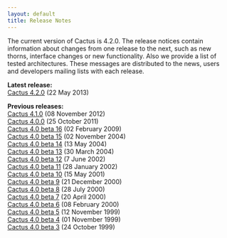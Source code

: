 ```yaml
---
layout: default
title: Release Notes
---
```

The current version of Cactus is 4.2.0. The release notices contain
information about changes from one release to the next, such as new
thorns, interface changes or new functionality. Also we provide a list
of tested architectures. These messages are distributed to the news,
users and developers mailing lists with each release.

**Latest release:**\
[Cactus 4.2.0](Cactus_4.2.0) (22 May 2013)

**Previous releases:**\
[Cactus 4.1.0](Cactus_4.1.0) (08 November 2012)\
[Cactus 4.0.0](Cactus_4.0.0) (25 October 2011)\
[Cactus 4.0 beta 16](beta16) (02 February 2009)\
[Cactus 4.0 beta 15](beta15.txt) (02 November 2004)\
[Cactus 4.0 beta 14](beta14.txt) (13 May 2004)\
[Cactus 4.0 beta 13](beta13.txt) (30 March 2004)\
[Cactus 4.0 beta 12](beta12.txt) (7 June 2002)\
[Cactus 4.0 beta 11](beta11.txt) (28 January 2002)\
[Cactus 4.0 beta 10](beta10.txt) (15 May 2001)\
[Cactus 4.0 beta 9](beta9.txt) (21 December 2000)\
[Cactus 4.0 beta 8](beta8.txt) (28 July 2000)\
[Cactus 4.0 beta 7](beta7.txt) (20 April 2000)\
[Cactus 4.0 beta 6](beta6.txt) (08 February 2000)\
[Cactus 4.0 beta 5](beta5.txt) (12 November 1999)\
[Cactus 4.0 beta 4](beta4.txt) (01 November 1999)\
[Cactus 4.0 beta 3](beta3.txt) (24 October 1999)
